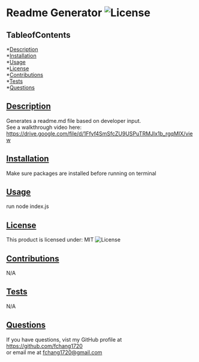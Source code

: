 # Readme Generator ![License](https://img.shields.io/badge/License-MIT-yellowgreen)  

## TableofContents  

*[Description](#description)  
*[Installation](#installation)  
*[Usage](#usage)  
*[License](#license)  
*[Contributions](#contributions)  
*[Tests](#tests)  
*[Questions](#questions)  

## [Description](#description)  
Generates a readme.md file based on developer input.  
See a walkthrough video here: https://drive.google.com/file/d/1Ffyf4SmSfcZU9USPuTRMJlx1b_rgqMIX/view  

## [Installation](#installation)  
Make sure packages are installed before running on terminal  

## [Usage](#usage)  
run node index.js  

## [License](#license)  
This product is licensed under: MIT ![License](https://img.shields.io/badge/License-MIT-yellowgreen)  

## [Contributions](#contributions)  
N/A  

## [Tests](#tests)  
N/A  

## [Questions](#questions)  
If you have questions, vist my GitHub profile at https://github.com/fchang1720  
or email me at fchang1720@gmail.com

